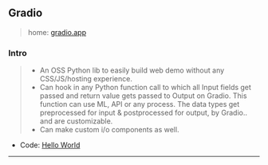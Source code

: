 
## Gradio

> home: [gradio.app](https://gradio.app)

### Intro

> * An OSS Python lib to easily build web demo without any CSS/JS/hosting experience.
> * Can hook in any Python function call to which all Input fields get passed and return value gets passed to Output on Gradio. This function can use ML, API or any process. The data types get preprocessed for input & postprocessed for output, by Gradio.. and are customizable.
> * Can make custom i/o components as well.

* Code: [Hello World](./gr01-hello-world.py)

---
